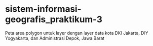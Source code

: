 # sistem-informasi-geografis_praktikum-3
Peta area polygon untuk layer dengan layer data kota DKI Jakarta, DIY Yogyakarta, dan Administrasi Depok, Jawa Barat
